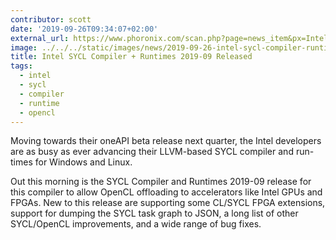 ```yaml
---
contributor: scott
date: '2019-09-26T09:34:07+02:00'
external_url: https://www.phoronix.com/scan.php?page=news_item&px=Intel-SYCL-Compiler-2019-09
image: ../../../static/images/news/2019-09-26-intel-sycl-compiler-runtimes-2019-09-released.webp
title: Intel SYCL Compiler + Runtimes 2019-09 Released
tags:
  - intel
  - sycl
  - compiler
  - runtime
  - opencl
---
```


Moving towards their oneAPI beta release next quarter, the Intel developers are as busy as ever advancing their
LLVM-based SYCL compiler and run-times for Windows and Linux.

Out this morning is the SYCL Compiler and Runtimes 2019-09 release for this compiler to allow OpenCL offloading to
accelerators like Intel GPUs and FPGAs. New to this release are supporting some CL/SYCL FPGA extensions, support for
dumping the SYCL task graph to JSON, a long list of other SYCL/OpenCL improvements, and a wide range of bug fixes.
